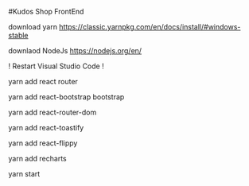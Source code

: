 #Kudos Shop FrontEnd

download yarn https://classic.yarnpkg.com/en/docs/install/#windows-stable 


downlaod NodeJs https://nodejs.org/en/ 

! Restart Visual Studio Code !

yarn add react router 

yarn add react-bootstrap bootstrap 

yarn add react-router-dom 

yarn add react-toastify

yarn add react-flippy

yarn add recharts

yarn start 

